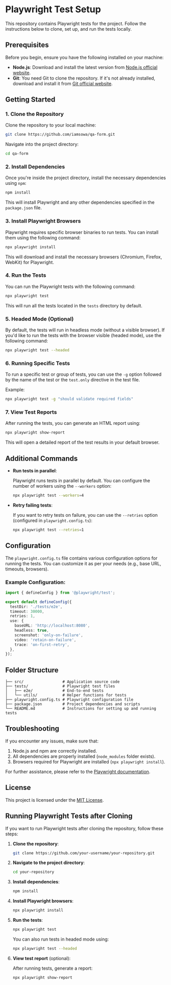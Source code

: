 # Playwright Test Setup

This repository contains Playwright tests for the project. Follow the instructions below to clone, set up, and run the tests locally.

## Prerequisites

Before you begin, ensure you have the following installed on your machine:

- **Node.js**: Download and install the latest version from [Node.js official website](https://nodejs.org/).
- **Git**: You need Git to clone the repository. If it's not already installed, download and install it from [Git official website](https://git-scm.com/).

## Getting Started

### 1. Clone the Repository

Clone the repository to your local machine:

```bash
git clone https://github.com/iamsowa/qa-form.git
```

Navigate into the project directory:

```bash
cd qa-form
```

### 2. Install Dependencies

Once you're inside the project directory, install the necessary dependencies using `npm`:

```bash
npm install
```

This will install Playwright and any other dependencies specified in the `package.json` file.

### 3. Install Playwright Browsers

Playwright requires specific browser binaries to run tests. You can install them using the following command:

```bash
npx playwright install
```

This will download and install the necessary browsers (Chromium, Firefox, WebKit) for Playwright.

### 4. Run the Tests

You can run the Playwright tests with the following command:

```bash
npx playwright test
```

This will run all the tests located in the `tests` directory by default.

### 5. Headed Mode (Optional)

By default, the tests will run in headless mode (without a visible browser). If you'd like to run the tests with the browser visible (headed mode), use the following command:

```bash
npx playwright test --headed
```

### 6. Running Specific Tests

To run a specific test or group of tests, you can use the `-g` option followed by the name of the test or the `test.only` directive in the test file.

Example:

```bash
npx playwright test -g "should validate required fields"
```

### 7. View Test Reports

After running the tests, you can generate an HTML report using:

```bash
npx playwright show-report
```

This will open a detailed report of the test results in your default browser.

## Additional Commands

- **Run tests in parallel**:

  Playwright runs tests in parallel by default. You can configure the number of workers using the `--workers` option:

  ```bash
  npx playwright test --workers=4
  ```

- **Retry failing tests**:

  If you want to retry tests on failure, you can use the `--retries` option (configured in `playwright.config.ts`):

  ```bash
  npx playwright test --retries=1
  ```

## Configuration

The `playwright.config.ts` file contains various configuration options for running the tests. You can customize it as per your needs (e.g., base URL, timeouts, browsers).

### Example Configuration:

```typescript
import { defineConfig } from '@playwright/test';

export default defineConfig({
  testDir: './tests/e2e',
  timeout: 30000,
  retries: 1,
  use: {
    baseURL: 'http://localhost:8080',
    headless: true,
    screenshot: 'only-on-failure',
    video: 'retain-on-failure',
    trace: 'on-first-retry',
  },
});
```

## Folder Structure

```plaintext
├── src/                 # Application source code
├── tests/               # Playwright test files
│   ├── e2e/             # End-to-end tests
│   └── utils/           # Helper functions for tests
├── playwright.config.ts # Playwright configuration file
├── package.json         # Project dependencies and scripts
└── README.md            # Instructions for setting up and running tests
```

## Troubleshooting

If you encounter any issues, make sure that:

1. Node.js and npm are correctly installed.
2. All dependencies are properly installed (`node_modules` folder exists).
3. Browsers required for Playwright are installed (`npx playwright install`).

For further assistance, please refer to the [Playwright documentation](https://playwright.dev/docs/intro).

## License

This project is licensed under the [MIT License](LICENSE).

## Running Playwright Tests after Cloning

If you want to run Playwright tests after cloning the repository, follow these steps:

1. **Clone the repository**:

   ```bash
   git clone https://github.com/your-username/your-repository.git
   ```

2. **Navigate to the project directory**:

   ```bash
   cd your-repository
   ```

3. **Install dependencies**:

   ```bash
   npm install
   ```

4. **Install Playwright browsers**:

   ```bash
   npx playwright install
   ```

5. **Run the tests**:

   ```bash
   npx playwright test
   ```

   You can also run tests in headed mode using:

   ```bash
   npx playwright test --headed
   ```

6. **View test report** (optional):

   After running tests, generate a report:

   ```bash
   npx playwright show-report
   ```


